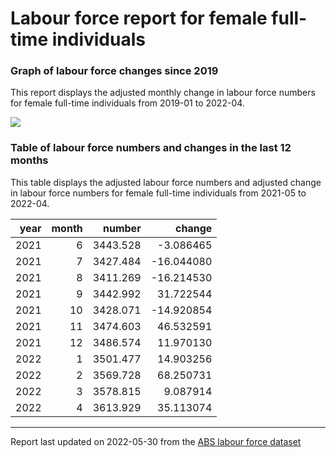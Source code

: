 Labour force report for female full-time individuals
================

### Graph of labour force changes since 2019

This report displays the adjusted monthly change in labour force numbers
for female full-time individuals from 2019-01 to 2022-04.

![](/home/runner/work/abs_labour_force_report/abs_labour_force_report/output/female_full-time_report_files/figure-gfm/unnamed-chunk-2-1.png)<!-- -->

### Table of labour force numbers and changes in the last 12 months

This table displays the adjusted labour force numbers and adjusted
change in labour force numbers for female full-time individuals from
2021-05 to 2022-04.

| year | month |   number |     change |
|-----:|------:|---------:|-----------:|
| 2021 |     6 | 3443.528 |  -3.086465 |
| 2021 |     7 | 3427.484 | -16.044080 |
| 2021 |     8 | 3411.269 | -16.214530 |
| 2021 |     9 | 3442.992 |  31.722544 |
| 2021 |    10 | 3428.071 | -14.920854 |
| 2021 |    11 | 3474.603 |  46.532591 |
| 2021 |    12 | 3486.574 |  11.970130 |
| 2022 |     1 | 3501.477 |  14.903256 |
| 2022 |     2 | 3569.728 |  68.250731 |
| 2022 |     3 | 3578.815 |   9.087914 |
| 2022 |     4 | 3613.929 |  35.113074 |

------------------------------------------------------------------------

Report last updated on 2022-05-30 from the [ABS labour force
dataset](https://www.abs.gov.au/statistics/labour/employment-and-unemployment/labour-force-australia/latest-release)
